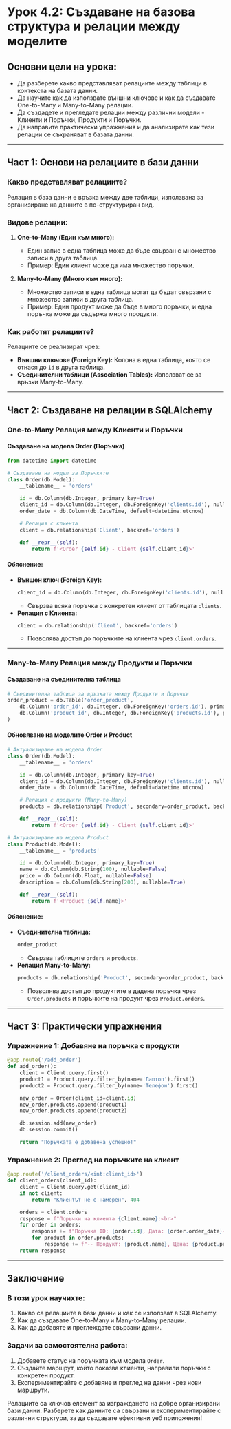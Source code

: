 
# Урок 4.2: Създаване на базова структура и релации между моделите

## Основни цели на урока:
- Да разберете какво представляват релациите между таблици в контекста на базата данни.
- Да научите как да използвате външни ключове и как да създавате One-to-Many и Many-to-Many релации.
- Да създадете и прегледате релации между различни модели - Клиенти и Поръчки, Продукти и Поръчки.
- Да направите практически упражнения и да анализирате как тези релации се съхраняват в базата данни.

---

## Част 1: Основи на релациите в бази данни

### Какво представляват релациите?
Релация в база данни е връзка между две таблици, използвана за организиране на данните в по-структуриран вид.

### Видове релации:
1. **One-to-Many (Един към много):**
   - Един запис в една таблица може да бъде свързан с множество записи в друга таблица.
   - Пример: Един клиент може да има множество поръчки.

2. **Many-to-Many (Много към много):**
   - Множество записи в една таблица могат да бъдат свързани с множество записи в друга таблица.
   - Пример: Един продукт може да бъде в много поръчки, и една поръчка може да съдържа много продукти.

### Как работят релациите?
Релациите се реализират чрез:
- **Външни ключове (Foreign Key):** Колона в една таблица, която се отнася до `id` в друга таблица.
- **Съединителни таблици (Association Tables):** Използват се за връзки Many-to-Many.

---

## Част 2: Създаване на релации в SQLAlchemy

### One-to-Many Релация между Клиенти и Поръчки

#### Създаване на модела Order (Поръчка)
```python
from datetime import datetime

# Създаване на модел за Поръчките
class Order(db.Model):
    __tablename__ = 'orders'

    id = db.Column(db.Integer, primary_key=True)
    client_id = db.Column(db.Integer, db.ForeignKey('clients.id'), nullable=False)
    order_date = db.Column(db.DateTime, default=datetime.utcnow)

    # Релация с клиента
    client = db.relationship('Client', backref='orders')

    def __repr__(self):
        return f'<Order {self.id} - Client {self.client_id}>'
```

#### Обяснение:
- **Външен ключ (Foreign Key):**
  ```python
  client_id = db.Column(db.Integer, db.ForeignKey('clients.id'), nullable=False)
  ```
  - Свързва всяка поръчка с конкретен клиент от таблицата `clients`.
- **Релация с Клиента:**
  ```python
  client = db.relationship('Client', backref='orders')
  ```
  - Позволява достъп до поръчките на клиента чрез `client.orders`.

---

### Many-to-Many Релация между Продукти и Поръчки

#### Създаване на съединителна таблица
```python
# Съединителна таблица за връзката между Продукти и Поръчки
order_product = db.Table('order_product',
    db.Column('order_id', db.Integer, db.ForeignKey('orders.id'), primary_key=True),
    db.Column('product_id', db.Integer, db.ForeignKey('products.id'), primary_key=True)
)
```

#### Обновяване на моделите Order и Product
```python
# Актуализиране на модела Order
class Order(db.Model):
    __tablename__ = 'orders'

    id = db.Column(db.Integer, primary_key=True)
    client_id = db.Column(db.Integer, db.ForeignKey('clients.id'), nullable=False)
    order_date = db.Column(db.DateTime, default=datetime.utcnow)

    # Релация с продукти (Many-to-Many)
    products = db.relationship('Product', secondary=order_product, backref='orders')

    def __repr__(self):
        return f'<Order {self.id} - Client {self.client_id}>'

# Актуализиране на модела Product
class Product(db.Model):
    __tablename__ = 'products'

    id = db.Column(db.Integer, primary_key=True)
    name = db.Column(db.String(100), nullable=False)
    price = db.Column(db.Float, nullable=False)
    description = db.Column(db.String(200), nullable=True)

    def __repr__(self):
        return f'<Product {self.name}>'
```

#### Обяснение:
- **Съединителна таблица:**
  ```python
  order_product
  ```
  - Свързва таблиците `orders` и `products`.
- **Релация Many-to-Many:**
  ```python
  products = db.relationship('Product', secondary=order_product, backref='orders')
  ```
  - Позволява достъп до продуктите в дадена поръчка чрез `Order.products` и поръчките на продукт чрез `Product.orders`.

---

## Част 3: Практически упражнения

### Упражнение 1: Добавяне на поръчка с продукти
```python
@app.route('/add_order')
def add_order():
    client = Client.query.first()
    product1 = Product.query.filter_by(name='Лаптоп').first()
    product2 = Product.query.filter_by(name='Телефон').first()

    new_order = Order(client_id=client.id)
    new_order.products.append(product1)
    new_order.products.append(product2)

    db.session.add(new_order)
    db.session.commit()

    return "Поръчката е добавена успешно!"
```

### Упражнение 2: Преглед на поръчките на клиент
```python
@app.route('/client_orders/<int:client_id>')
def client_orders(client_id):
    client = Client.query.get(client_id)
    if not client:
        return "Клиентът не е намерен", 404

    orders = client.orders
    response = f"Поръчки на клиента {client.name}:<br>"
    for order in orders:
        response += f"Поръчка ID: {order.id}, Дата: {order.order_date}<br>"
        for product in order.products:
            response += f"-- Продукт: {product.name}, Цена: {product.price} лв<br>"
    return response
```

---

## Заключение

### В този урок научихте:
1. Какво са релациите в бази данни и как се използват в SQLAlchemy.
2. Как да създавате One-to-Many и Many-to-Many релации.
3. Как да добавяте и преглеждате свързани данни.

### Задачи за самостоятелна работа:
1. Добавете статус на поръчката към модела `Order`.
2. Създайте маршрут, който показва клиенти, направили поръчки с конкретен продукт.
3. Експериментирайте с добавяне и преглед на данни чрез нови маршрути.

Релациите са ключов елемент за изграждането на добре организирани бази данни. Разберете как данните са свързани и експериментирайте с различни структури, за да създавате ефективни уеб приложения!

